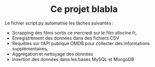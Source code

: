 # <center> **Ce projet blabla**

Le fichier script.py automatise les tâches suivantes :
- Scrapping des films sortis ce mercredi sur le film allocine.fr,
- Enregistrement des données dans des fichiers CSV
- Requêtes sur l'API publique OMDB pour collecter des informations supplémentaires,
- Aggrégation et nettoyage des données
- Insertion des données dans les bases MySQL et MongoDB


